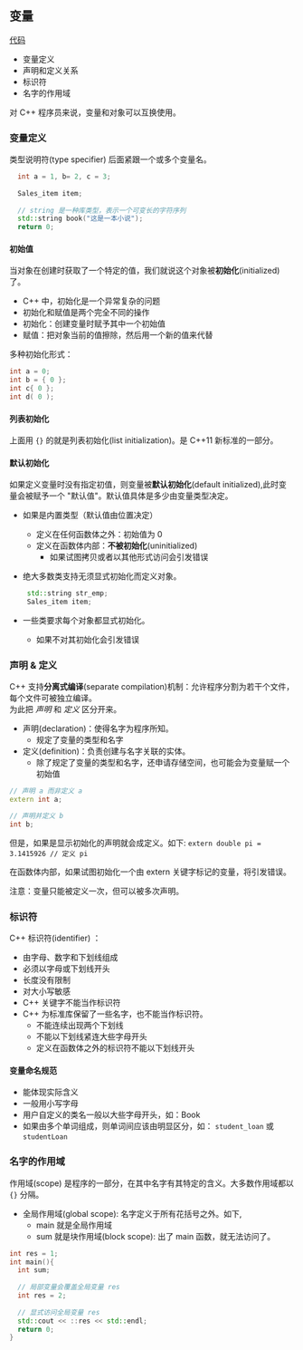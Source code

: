 ## 变量
[代码](Codes/basic_dev_codes/study_for_cpp/cpp_primary/chapter_2/section_2/main.cpp)

- 变量定义
- 声明和定义关系
- 标识符
- 名字的作用域

对 C++ 程序员来说，变量和对象可以互换使用。

### 变量定义
类型说明符(type specifier) 后面紧跟一个或多个变量名。

```c++
  int a = 1, b= 2, c = 3;
  
  Sales_item item;
  
  // string 是一种库类型，表示一个可变长的字符序列
  std::string book("这是一本小说");
  return 0;
```
#### 初始值

当对象在创建时获取了一个特定的值，我们就说这个对象被**初始化**(initialized)了。

- C++ 中，初始化是一个异常复杂的问题
- 初始化和赋值是两个完全不同的操作
- 初始化：创建变量时赋予其中一个初始值
- 赋值：把对象当前的值擦除，然后用一个新的值来代替

多种初始化形式：
```c++
int a = 0;
int b = { 0 };
int c{ 0 };
int d( 0 );
```
#### 列表初始化
上面用 `{}` 的就是列表初始化(list initialization)。是 C++11 新标准的一部分。

#### 默认初始化
如果定义变量时没有指定初值，则变量被**默认初始化**(default initialized),此时变量会被赋予一个
"默认值"。默认值具体是多少由变量类型决定。

- 如果是内置类型（默认值由位置决定）
    - 定义在任何函数体之外：初始值为 0
    - 定义在函数体内部：**不被初始化**(uninitialized)
        - 如果试图拷贝或者以其他形式访问会引发错误
    
- 绝大多数类支持无须显式初始化而定义对象。
    ```c++
     std::string str_emp;
     Sales_item item;
    ```
  
- 一些类要求每个对象都显式初始化。
    - 如果不对其初始化会引发错误
    
### 声明 & 定义
C++ 支持**分离式编译**(separate compilation)机制：允许程序分割为若干个文件，每个文件可被独立编译。   
为此把 *声明* 和 *定义* 区分开来。
- 声明(declaration)：使得名字为程序所知。
    - 规定了变量的类型和名字
- 定义(definition)：负责创建与名字关联的实体。
    - 除了规定了变量的类型和名字，还申请存储空间，也可能会为变量赋一个初始值
    
```c++
// 声明 a 而非定义 a
extern int a;

// 声明并定义 b
int b;
```
但是，如果是显示初始化的声明就会成定义。如下:
``extern double pi = 3.1415926 // 定义 pi``

在函数体内部，如果试图初始化一个由 extern 关键字标记的变量，将引发错误。   

注意：变量只能被定义一次，但可以被多次声明。

### 标识符

C++ 标识符(identifier) ：
- 由字母、数字和下划线组成
- 必须以字母或下划线开头
- 长度没有限制
- 对大小写敏感
- C++ 关键字不能当作标识符
- C++ 为标准库保留了一些名字，也不能当作标识符。
    - 不能连续出现两个下划线
    - 不能以下划线紧连大些字母开头
    - 定义在函数体之外的标识符不能以下划线开头
    
    
#### 变量命名规范

- 能体现实际含义
- 一般用小写字母
- 用户自定义的类名一般以大些字母开头，如：Book
- 如果由多个单词组成，则单词间应该由明显区分，如：
    ``student_loan`` 或 ``studentLoan``


### 名字的作用域

作用域(scope) 是程序的一部分，在其中名字有其特定的含义。大多数作用域都以 `{}` 分隔。

- 全局作用域(global scope): 名字定义于所有花括号之外。如下, 
    - main 就是全局作用域
    - sum 就是块作用域(block scope): 出了 main 函数，就无法访问了。
```c++
int res = 1;
int main(){
  int sum;
  
  // 局部变量会覆盖全局变量 res
  int res = 2;
  
  // 显式访问全局变量 res
  std::cout << ::res << std::endl;
  return 0;
}
```

